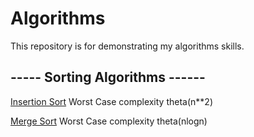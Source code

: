 # Algorithms


This repository is for demonstrating my algorithms skills.




## ----- Sorting Algorithms ------



[Insertion Sort](https://github.com/fayez-als/Algorithms/blob/main/Insertion_Sort.ipynb)
Worst Case complexity theta(n**2)




  

[Merge Sort](https://github.com/fayez-als/Algorithms/blob/main/merge_sort%20(1).ipynb)
Worst Case complexity theta(nlogn)


